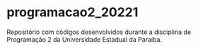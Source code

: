 # programacao2_20221
Repositório com códigos desenvolvidos durante a disciplina de Programação 2 da Universidade Estadual da Paraíba.
